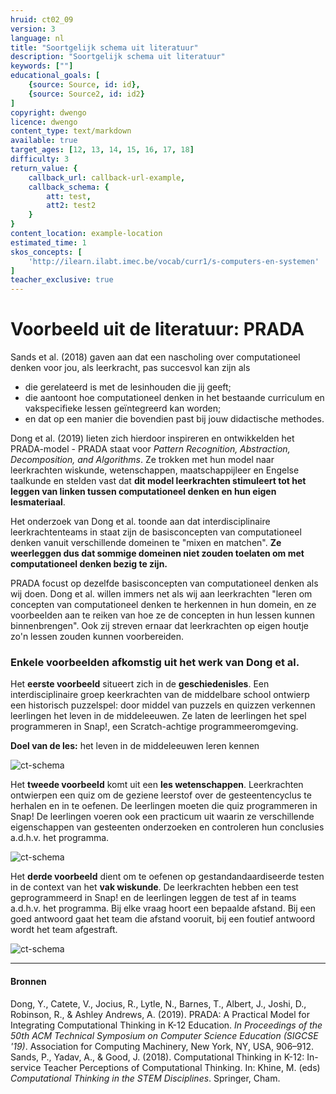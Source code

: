 ```yaml
---
hruid: ct02_09
version: 3
language: nl
title: "Soortgelijk schema uit literatuur"
description: "Soortgelijk schema uit literatuur"
keywords: [""]
educational_goals: [
    {source: Source, id: id}, 
    {source: Source2, id: id2}
]
copyright: dwengo
licence: dwengo
content_type: text/markdown
available: true
target_ages: [12, 13, 14, 15, 16, 17, 18]
difficulty: 3
return_value: {
    callback_url: callback-url-example,
    callback_schema: {
        att: test,
        att2: test2
    }
}
content_location: example-location
estimated_time: 1
skos_concepts: [
    'http://ilearn.ilabt.imec.be/vocab/curr1/s-computers-en-systemen'
]
teacher_exclusive: true
---
```

# Voorbeeld uit de literatuur: PRADA
 
Sands et al. (2018) gaven aan dat een nascholing over computationeel denken voor jou, als leerkracht, pas succesvol kan zijn als<br>
- die gerelateerd is met de lesinhouden die jij geeft;
- die aantoont hoe computationeel denken in het bestaande curriculum en vakspecifieke lessen geïntegreerd kan worden;
- en dat op een manier die bovendien past bij jouw didactische methodes.

Dong et al. (2019) lieten zich hierdoor inspireren en ontwikkelden het PRADA-model - PRADA staat voor *Pattern Recognition, Abstraction, Decomposition, and Algorithms*. Ze trokken met hun model naar leerkrachten wiskunde, wetenschappen, maatschappijleer en Engelse taalkunde en stelden vast dat **dit model leerkrachten stimuleert tot het leggen van linken tussen computationeel denken en hun eigen lesmateriaal**. 

<div class="alert alert-box alert-success">
Het onderzoek van Dong et al. toonde aan dat interdisciplinaire leerkrachtenteams in staat zijn de basisconcepten van computationeel denken vanuit verschillende domeinen te "mixen en matchen". <strong>Ze weerleggen dus dat sommige domeinen niet zouden toelaten om met computationeel denken bezig te zijn.</strong>
</div>

PRADA focust op dezelfde basisconcepten van computationeel denken als wij doen. Dong et al. willen immers net als wij aan leerkrachten "leren om concepten van computationeel denken te herkennen in hun domein, en ze voorbeelden aan te reiken van hoe ze de concepten in hun lessen kunnen binnenbrengen". Ook zij streven ernaar dat leerkrachten op eigen houtje zo'n lessen zouden kunnen voorbereiden.

### Enkele voorbeelden afkomstig uit het werk van Dong et al.

Het **eerste voorbeeld** situeert zich in de **geschiedenisles**. Een interdisciplinaire groep keerkrachten van de middelbare school ontwierp een historisch puzzelspel: door middel van puzzels en quizzen  verkennen leerlingen het leven in de middeleeuwen. Ze laten de leerlingen het spel programmeren in Snap!, een Scratch-achtige programmeeromgeving.

**Doel van de les:** het leven in de middeleeuwen leren kennen

![ct-schema](@learning-object/m_ct02_09a/nl/3)

Het **tweede voorbeeld** komt uit een **les wetenschappen**. Leerkrachten ontwierpen een quiz om de geziene leerstof over de gesteentencyclus te herhalen en in te oefenen. De leerlingen moeten die quiz programmeren in Snap! De leerlingen voeren ook een practicum uit waarin ze verschillende eigenschappen van gesteenten onderzoeken en controleren hun conclusies a.d.h.v. het programma.   

![ct-schema](@learning-object/m_ct02_09b/nl/3)

Het **derde voorbeeld** dient om te oefenen op gestandandaardiseerde testen in de context van het **vak wiskunde**. De leerkrachten hebben een test geprogrammeerd in Snap! en de leerlingen leggen de test af in teams a.d.h.v. het programma. Bij elke vraag hoort een bepaalde afstand. Bij een goed antwoord gaat het team die afstand vooruit, bij een foutief antwoord wordt het team afgestraft.   

![ct-schema](@learning-object/m_ct02_09c/nl/3)

---

#### Bronnen
Dong, Y., Catete, V., Jocius, R., Lytle, N., Barnes, T., Albert, J., Joshi, D., Robinson, R., & Ashley Andrews, A. (2019). PRADA: A Practical Model for Integrating Computational Thinking in K-12 Education. *In Proceedings of the 50th ACM Technical Symposium on Computer Science Education (SIGCSE '19)*. Association for Computing Machinery, New York, NY, USA, 906–912.<br>
Sands, P., Yadav, A., & Good, J. (2018). Computational Thinking in K-12: In-service Teacher Perceptions of Computational Thinking. In: Khine, M. (eds) *Computational Thinking in the STEM Disciplines*. Springer, Cham.
